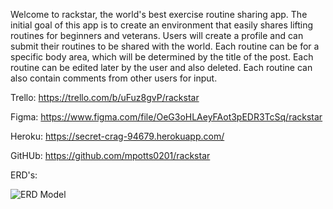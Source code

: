Welcome to rackstar, the world's best exercise routine sharing app.  The initial goal of this app is to create an environment that easily shares lifting routines for beginners and veterans.  Users will create a profile and can submit their routines to be shared with the world.  Each routine can be for a specific body area, which will be determined by the title of the post. Each routine can be edited later by the user and also deleted.  Each routine can also contain comments from other users for input.   

Trello: https://trello.com/b/uFuz8gvP/rackstar

Figma: https://www.figma.com/file/OeG3oHLAeyFAot3pEDR3TcSq/rackstar

Heroku: 
https://secret-crag-94679.herokuapp.com/

GitHUb: 
https://github.com/mpotts0201/rackstar


ERD's:

![ERD Model](/Users/murphypotts/rackstarModel.png "Description goes here")

